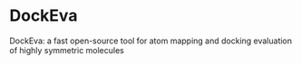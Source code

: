 # DockEva
DockEva: a fast open-source tool for atom mapping and docking evaluation of highly symmetric molecules
